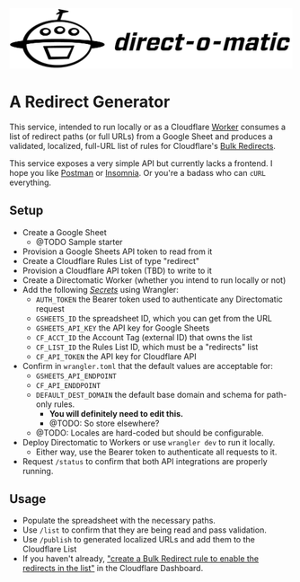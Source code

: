 ![Directomatic](./docs/directomatic.png)

# A Redirect Generator

This service, intended to run locally or as a Cloudflare
[Worker](https://developers.cloudflare.com/workers) consumes a list of redirect
paths (or full URLs) from a Google Sheet and produces a validated, localized,
full-URL list of rules for Cloudflare's
[Bulk Redirects](https://developers.cloudflare.com/rules/bulk-redirects/).

This service exposes a very simple API but currently lacks a frontend. I hope you
like [Postman](https://www.postman.com/) or [Insomnia](https://insomnia.rest/).
Or you're a badass who can `cURL` everything.

## Setup

- Create a Google Sheet
  - @TODO Sample starter
- Provision a Google Sheets API token to read from it
- Create a Cloudflare Rules List of type "redirect"
- Provision a Cloudflare API token (TBD) to write to it
- Create a Directomatic Worker (whether you intend to run locally or not)
- Add the following _[Secrets](https://developers.cloudflare.com/workers/wrangler/commands/#secret)_ using Wrangler:
  - `AUTH_TOKEN` the Bearer token used to authenticate any Directomatic request
  - `GSHEETS_ID` the spreadsheet ID, which you can get from the URL
  - `GSHEETS_API_KEY` the API key for Google Sheets
  - `CF_ACCT_ID` the Account Tag (external ID) that owns the list
  - `CF_LIST_ID` the Rules List ID, which must be a "redirects" list
  - `CF_API_TOKEN` the API key for Cloudflare API
- Confirm in `wrangler.toml` that the default values are acceptable for:
  - `GSHEETS_API_ENDPOINT`
  - `CF_API_ENDDPOINT`
  - `DEFAULT_DEST_DOMAIN` the default base domain and schema for path-only rules.
    - **You will definitely need to edit this.**
    - @TODO: So store elsewhere?
  - @TODO: Locales are hard-coded but should be configurable.
- Deploy Directomatic to Workers or use `wrangler dev` to run it locally.
  - Either way, use the Bearer token to authenticate all requests to it.
- Request `/status` to confirm that both API integrations are properly running.

## Usage

- Populate the spreadsheet with the necessary paths.
- Use `/list` to confirm that they are being read and pass validation.
- Use `/publish` to generated localized URLs and add them to the Cloudflare List
- If you haven't already, ["create a Bulk Redirect rule to enable the redirects in the list"](https://developers.cloudflare.com/rules/bulk-redirects/create-dashboard/#3-create-a-bulk-redirect-rule-to-enable-the-redirects-in-the-list) in the Cloudflare Dashboard.
